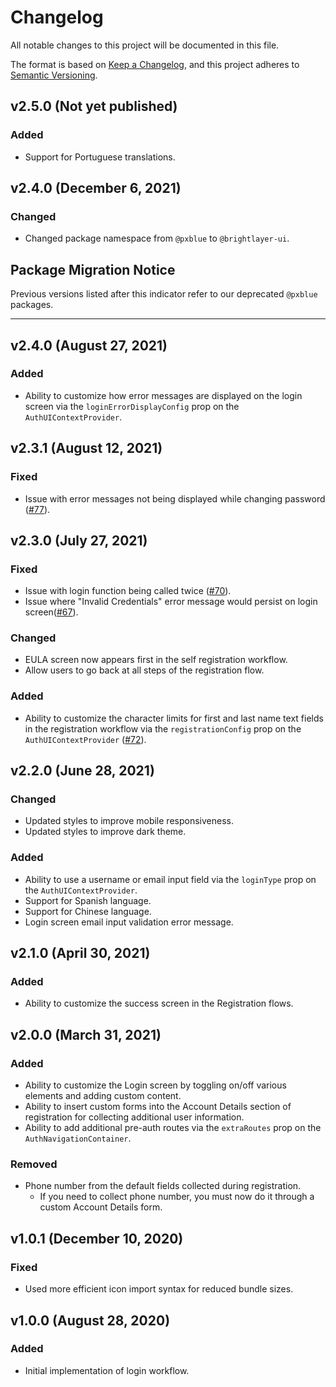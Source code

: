 # Changelog

All notable changes to this project will be documented in this file.

The format is based on [Keep a Changelog](https://keepachangelog.com/en/1.0.0/),
and this project adheres to [Semantic Versioning](https://semver.org/spec/v2.0.0.html).

## v2.5.0 (Not yet published)

### Added

-   Support for Portuguese translations.

## v2.4.0 (December 6, 2021)

### Changed

-   Changed package namespace from `@pxblue` to `@brightlayer-ui`.

## Package Migration Notice

Previous versions listed after this indicator refer to our deprecated `@pxblue` packages.

---

## v2.4.0 (August 27, 2021)

### Added

-   Ability to customize how error messages are displayed on the login screen via the `loginErrorDisplayConfig` prop on the `AuthUIContextProvider`.

## v2.3.1 (August 12, 2021)

### Fixed

-   Issue with error messages not being displayed while changing password ([#77](https://github.com/pxblue/react-workflows/issues/77)).

## v2.3.0 (July 27, 2021)

### Fixed

-   Issue with login function being called twice ([#70](https://github.com/pxblue/react-workflows/issues/70)).
-   Issue where "Invalid Credentials" error message would persist on login screen([#67](https://github.com/pxblue/react-workflows/issues/67)).

### Changed

-   EULA screen now appears first in the self registration workflow.
-   Allow users to go back at all steps of the registration flow.

### Added

-   Ability to customize the character limits for first and last name text fields in the registration workflow via the `registrationConfig` prop on the `AuthUIContextProvider` ([#72](https://github.com/pxblue/react-workflows/issues/72)).

## v2.2.0 (June 28, 2021)

### Changed

-   Updated styles to improve mobile responsiveness.
-   Updated styles to improve dark theme.

### Added

-   Ability to use a username or email input field via the `loginType` prop on the `AuthUIContextProvider`.
-   Support for Spanish language.
-   Support for Chinese language.
-   Login screen email input validation error message.

## v2.1.0 (April 30, 2021)

### Added

-   Ability to customize the success screen in the Registration flows.

## v2.0.0 (March 31, 2021)

### Added

-   Ability to customize the Login screen by toggling on/off various elements and adding custom content.
-   Ability to insert custom forms into the Account Details section of registration for collecting additional user information.
-   Ability to add additional pre-auth routes via the `extraRoutes` prop on the `AuthNavigationContainer`.

### Removed

-   Phone number from the default fields collected during registration.
    -   If you need to collect phone number, you must now do it through a custom Account Details form.

## v1.0.1 (December 10, 2020)

### Fixed

-   Used more efficient icon import syntax for reduced bundle sizes.

## v1.0.0 (August 28, 2020)

### Added

-   Initial implementation of login workflow.
